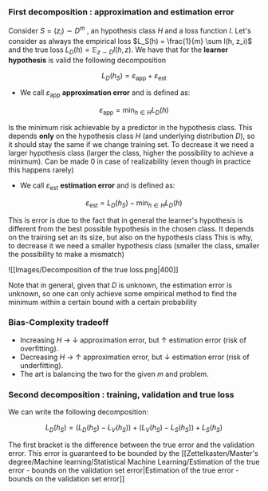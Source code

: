 ### First decomposition : approximation and estimation error

Consider $S =(z_i) \sim D^m$ , an hypothesis class $H$ and a loss function $l$.
Let's consider as always the empirical loss $L_S(h) = \frac{1}{m} \sum l(h, z_i)$ and the true loss $L_D(h) = \mathbb{E}_{z \sim D} l(h, z)$.
We have that for the **learner hypothesis** is valid the following decomposition 

$$ L_D(h_S) = \varepsilon_{\text{app}} + \varepsilon_{\text{est}} $$

- We call $\varepsilon_{\text{app}}$ **approximation error** and is defined as:

$$ \varepsilon_{\text{app}} = \min_{h\in H} L_D(h)$$

Is the minimum risk achievable by a predictor in the hypothesis class.
This depends **only** on the hypothesis class $H$ (and underlying distribution $D$), so it should stay the same if we change training set.
To decrease it we need a larger hypothesis class (larger the class, higher the possibility to achieve a minimum).
Can be made $0$ in case of realizability (even though in practice this happens rarely)

- We call $\varepsilon_{\text{est}}$ **estimation error** and is defined as:

$$ \varepsilon_{\text{est}} = L_D(h_S) - \min_{h\in H} L_D(h)$$

 This is error is due to the fact that in general the learner's hypothesis is different from the best possible hypothesis in the chosen class.
 It depends on the training set an its size, but also on the hypothesis class
 This is why, to decrease it we need a smaller hypothesis class (smaller the class, smaller the possibility to make a mismatch)

![[Images/Decomposition of the true loss.png|400]]

Note that in general, given that $D$ is unknown, the estimation error is unknown, so one can only achieve some empirical method to find the minimum within a certain bound with a certain probability

### **Bias-Complexity tradeoff**

- Increasing $H$ → ↓ approximation error, but ↑ estimation error (risk of overfitting).
- Decreasing $H$ → ↑ approximation error, but ↓ estimation error (risk of underfitting).
- The art is balancing the two for the given $m$ and problem.

### Second decomposition : training, validation and true loss

We can write the following decomposition:

$$ L_D(h_S) = (L_D(h_S) - L_V(h_S)) + (L_V(h_S) - L_S(h_S)) + L_S(h_S) $$

The first bracket is the difference between the true error and the validation error.
This error is guaranteed to be bounded by the [[Zettelkasten/Master's degree/Machine learning/Statistical Machine Learning/Estimation of the true error - bounds on the validation set error|Estimation of the true error - bounds on the validation set error]]
